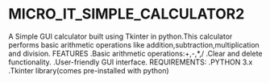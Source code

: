 # MICRO_IT_SIMPLE_CALCULATOR2
A Simple GUI calculator built using Tkinter in python.This calculator performs basic arithmetic operations like addition,subtraction,multiplication and division.
FEATURES
.Basic arithmetic operations:+,-,*,/
.Clear and delete functionality.
.User-friendly GUI interface.
REQUIREMENTS:
.PYTHON 3.x
.Tkinter library(comes pre-installed with python)
